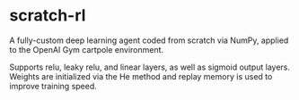 # scratch-rl
A fully-custom deep learning agent coded from scratch via NumPy, applied to the OpenAI Gym cartpole environment.

Supports relu, leaky relu, and linear layers, as well as sigmoid output layers. Weights are initialized via the He method and replay memory is used to improve training speed.
